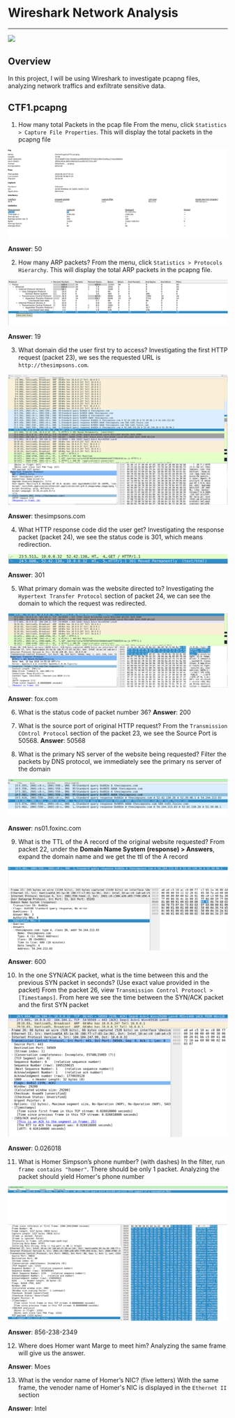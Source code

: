 # Wireshark Network Analysis	
----

![](https://www.freecodecamp.org/news/content/images/2020/08/wireshark-1.png)

## Overview
In this project, I will be using Wireshark to investigate pcapng files, analyzing network traffics and exfiltrate sensitive data.

## CTF1.pcapng
1. How many total Packets in the pcap file
From the menu, click `Statistics > Capture File Properties`. This will display the total packets in the pcapng file

![totalPackets](https://raw.githubusercontent.com/hhphu/images/main/Wireshark%20Project/totalPackets.png)

**Answer**: 50

2. How many ARP packets?
From the menu, click `Statistics > Protocols Hierarchy`. This will display the total ARP packets in the pcapng file.

![totalARP](https://github.com/hhphu/images/blob/main/Wireshark%20Project/arpPackets.png?raw=true)

**Answer**: 19

3. What domain did the user first try to access?
Investigating the first HTTP request (packet 23), we ses the requested URL is `http://thesimpsons.com`.

![accessingDomain](https://raw.githubusercontent.com/hhphu/images/main/Wireshark%20Project/accessingDomain.png)

**Answer**: thesimpsons.com

4. What HTTP response code did the user get?
Investigating the response packet (packet 24), we see the status code is 301, which means redirection.

![returnStatusCode](https://raw.githubusercontent.com/hhphu/images/main/Wireshark%20Project/returnStatusCode.png)

**Answer**: 301

5. What primary domain was the website directed to?
Investigating the `Hypertext Transfer Protocol` section of packet 24, we can see the domain to which the request was redirected.

![redirectedDomain](https://raw.githubusercontent.com/hhphu/images/main/Wireshark%20Project/redirectedDomain.png)

**Answer**: fox.com

6. What is the status code of packet number 36?
**Answer**: 200

7. What is the source port of original HTTP request?
From the `Transmission COntrol Protocol` section of the packet 23, we see the Source Port is 50568.
**Answer**: 50568

8. What is the primary NS server of the website being requested?
Filter the packets by DNS protocol, we immediately see the primary ns server of the domain

![primaryNSServer](https://raw.githubusercontent.com/hhphu/images/main/Wireshark%20Project/primaryNSServer.png)

**Answer**: ns01.foxinc.com

9. What is the TTL of the A record of the original website requested?
From packet 22, under the **Domain Name System (response) > Answers**, expand the domain name and we get the ttl of the A record

![ttl](https://raw.githubusercontent.com/hhphu/images/main/Wireshark%20Project/ttl.png)

**Answer**: 600 

10. In the one SYN/ACK packet, what is the time between this and the previous SYN packet in seconds? (Use exact value provided in the packet)
From the packet 26, view `Transmission Control Protoocl > [Timestamps]`. From here we see the time between the SYN/ACK packet and the first SYN packet

![timebtwSYNACK](https://raw.githubusercontent.com/hhphu/images/main/Wireshark%20Project/timebtwSYNACK.png)

**Answer**: 0.026018

11. What is Homer Simpson’s phone number? (with dashes)
In the filter, run `frame contains "homer"`. There should be only 1 packet. Analyzing the packet should yield Homer's phone number

![filterContainsHomer](https://raw.githubusercontent.com/hhphu/images/main/Wireshark%20Project/filterContainsHomer.png)

**Answer**: 856-238-2349

12. Where does Homer want Marge to meet him?
Analyzing the same frame will give us the answer.

**Answer**: Moes

13. What is the vendor name of Homer’s NIC? (five letters)
With the same frame, the venoder name of Homer's NIC is displayed in the `Ethernet II` section

**Answer**: Intel

 
